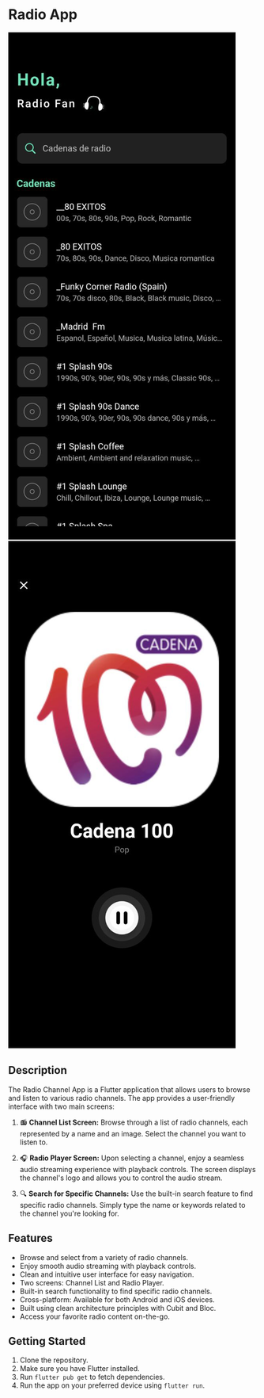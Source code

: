 # Radio App

![Channel List](assets/screenshots/channel_list.jpg)
![Radio Player](assets/screenshots/radio_player.jpg)

## Description

The Radio Channel App is a Flutter application that allows users to browse and listen to various radio channels. The app provides a user-friendly interface with two main screens:

1. 📻 **Channel List Screen:** Browse through a list of radio channels, each represented by a name and an image. Select the channel you want to listen to.

2. 🎧 **Radio Player Screen:** Upon selecting a channel, enjoy a seamless audio streaming experience with playback controls. The screen displays the channel's logo and allows you to control the audio stream.

3. 🔍 **Search for Specific Channels:** Use the built-in search feature to find specific radio channels. Simply type the name or keywords related to the channel you're looking for.

## Features

- Browse and select from a variety of radio channels.
- Enjoy smooth audio streaming with playback controls.
- Clean and intuitive user interface for easy navigation.
- Two screens: Channel List and Radio Player.
- Built-in search functionality to find specific radio channels.
- Cross-platform: Available for both Android and iOS devices.
- Built using clean architecture principles with Cubit and Bloc.
- Access your favorite radio content on-the-go.

## Getting Started

1. Clone the repository.
2. Make sure you have Flutter installed.
3. Run `flutter pub get` to fetch dependencies.
4. Run the app on your preferred device using `flutter run`.
